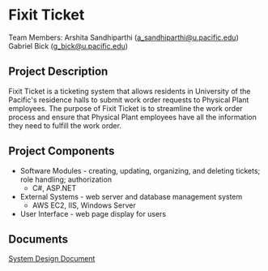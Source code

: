# Fixit Ticket

Team Members:
Arshita Sandhiparthi (a_sandhiparthi@u.pacific.edu)
Gabriel Bick (g_bick@u.pacific.edu)

## Project Description

Fixit Ticket is a ticketing system that allows residents in University of the Pacific's residence halls to submit work order requests to Physical Plant employees. The purpose of Fixit Ticket is to streamline the work order process and ensure that Physical Plant employees have all the information they need to fulfill the work order. 

## Project Components

- Software Modules - creating, updating, organizing, and deleting tickets; role handling; authorization
    -  C#, ASP.NET
- External Systems - web server and database management system
    - AWS EC2, IIS, Windows Server
- User Interface - web page display for users

## Documents

[System Design Document](https://github.com/comp195/senior-project-implementation-fix-it-ticket/tree/master/Design%20Documents)

